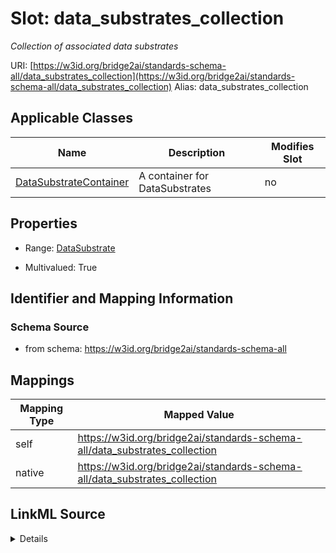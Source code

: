 

# Slot: data_substrates_collection 


_Collection of associated data substrates_





URI: [https://w3id.org/bridge2ai/standards-schema-all/data_substrates_collection](https://w3id.org/bridge2ai/standards-schema-all/data_substrates_collection)
Alias: data_substrates_collection

<!-- no inheritance hierarchy -->





## Applicable Classes

| Name | Description | Modifies Slot |
| --- | --- | --- |
| [DataSubstrateContainer](DataSubstrateContainer.md) | A container for DataSubstrates |  no  |






## Properties

* Range: [DataSubstrate](DataSubstrate.md)

* Multivalued: True




## Identifier and Mapping Information






### Schema Source


* from schema: https://w3id.org/bridge2ai/standards-schema-all




## Mappings

| Mapping Type | Mapped Value |
| ---  | ---  |
| self | https://w3id.org/bridge2ai/standards-schema-all/data_substrates_collection |
| native | https://w3id.org/bridge2ai/standards-schema-all/data_substrates_collection |




## LinkML Source

<details>
```yaml
name: data_substrates_collection
description: Collection of associated data substrates
from_schema: https://w3id.org/bridge2ai/standards-schema-all
rank: 1000
alias: data_substrates_collection
domain_of:
- DataSubstrateContainer
range: DataSubstrate
multivalued: true
inlined: true
inlined_as_list: true

```
</details>